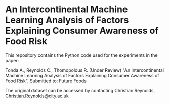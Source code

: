 # An Intercontinental Machine Learning Analysis of Factors Explaining Consumer Awareness of Food Risk

This repository contains the Python code used for the experiments in the paper:

Tonda A., Reynolds C., Thomopolous R. (Under Review) "An Intercontinental Machine Learning Analysis of Factors Explaining Consumer Awareness of Food Risk", Submitted to: Future Foods

The original dataset can be accessed by contacting Christian Reynolds, Christian.Reynolds@city.ac.uk 
